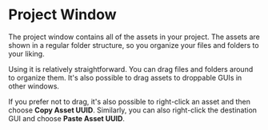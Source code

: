 # Project Window

The project window contains all of the assets in your project. The assets are
shown in a regular folder structure, so you organize your files and folders to
your liking.

Using it is relatively straightforward. You can drag files and folders around to
organize them. It's also possible to drag assets to droppable GUIs in other
windows.

If you prefer not to drag, it's also possible to right-click an asset and then
choose **Copy Asset UUID**. Similarly, you can also right-click the destination
GUI and choose **Paste Asset UUID**.
